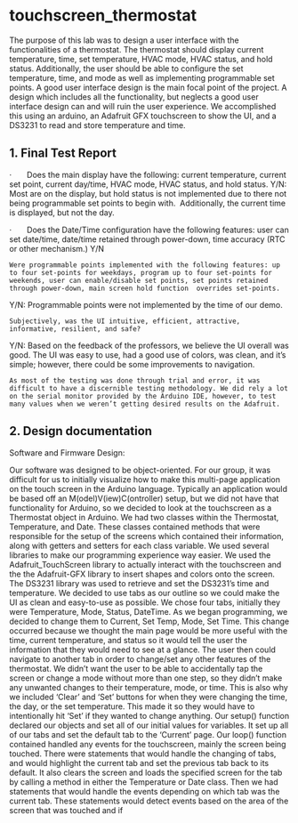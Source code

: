 # touchscreen_thermostat

The purpose of this lab was to design a user interface with the functionalities of a thermostat. The thermostat should display current temperature, time, set temperature, HVAC mode, HVAC status, and hold status. Additionally, the user should be able to configure the set temperature, time, and mode as well as implementing programmable set points. A good user interface design is the main focal point of the project. A design which includes all the functionality, but neglects a good user interface design can and will ruin the user experience. We accomplished this using an arduino, an Adafruit GFX touchscreen to show the UI, and a DS3231 to read and store temperature and time.
 
## 1. Final Test Report  
·       Does the main display have the following: current temperature, current set point, current day/time, HVAC mode, HVAC status, and hold status.
Y/N: Most are on the display, but hold status is not implemented due to there not being programmable set points to begin with.  Additionally, the current time is displayed, but not the day.

·       Does the Date/Time configuration have the following features: user can set date/time, date/time retained through power-down, time accuracy (RTC or other mechanism.)
Y/N 
 
	Were programmable points implemented with the following features: up to four set-points for weekdays, program up to four set-points for weekends, user can enable/disable set points, set points retained through power-down, main screen hold function  overrides set-points.
Y/N: Programmable points were not implemented by the time of our demo.

	Subjectively, was the UI intuitive, efficient, attractive, informative, resilient, and safe?
Y/N: Based on the feedback of the professors, we believe the UI overall was good. The UI was easy to use, had a good use of colors, was clean, and it’s simple; however, there could be some improvements to navigation.
 
	As most of the testing was done through trial and error, it was difficult to have a discernible testing methodology. We did rely a lot on the serial monitor provided by the Arduino IDE, however, to test many values when we weren’t getting desired results on the Adafruit. 
 
 
## 2. Design documentation  
Software and Firmware Design: 

Our software was designed to be object-oriented. For our group, it was difficult for us to initially visualize how to make this multi-page application on the touch screen in the Arduino language. Typically an application would be based off an M(odel)V(iew)C(ontroller) setup, but we did not have that functionality for Arduino, so we decided to look at the touchscreen as a Thermostat object in Arduino. We had two classes within the Thermostat, Temperature, and Date. These classes contained methods that were responsible for the setup of the screens which contained their information, along with getters and setters for each class variable. 
We used several libraries to make our programming experience way easier. We used the Adafruit_TouchScreen library to actually interact with the touchscreen and the the Adafruit-GFX library to insert shapes and colors onto the screen. The DS3231 library was used to retrieve and set the DS3231’s time and temperature.
We decided to use tabs as our outline so we could make the UI as clean and easy-to-use as possible. We chose four tabs, initially they were Temperature, Mode, Status, DateTime. As we began programming, we decided to change them to Current, Set Temp, Mode, Set Time. This change occurred because we thought the main page would be more useful with the time, current temperature, and status so it would tell the user the information that they would need to see at a glance. The user then could navigate to another tab in order to change/set any other features of the thermostat. We didn’t want the user to be able to accidentally tap the screen or change a mode without more than one step, so they didn’t make any unwanted changes to their temperature, mode, or time. This is also why we included ‘Clear’ and ‘Set’ buttons for when they were changing the time, the day, or the set temperature. This made it so they would have to intentionally hit ‘Set’ if they wanted to change anything. 
Our setup() function declared our objects and set all of our initial values for variables. It set up all of our tabs and set the default tab to the ‘Current’ page.
Our loop() function contained handled any events for the touchscreen, mainly the screen being touched. There were statements that would handle the changing of tabs, and would highlight the current tab and set the previous tab back to its default. It also clears the screen and loads the specified screen for the tab by calling a method in either the Temperature or Date class. Then we had statements that would handle the events depending on which tab was the current tab. These statements would detect events based on the area of the screen that was touched and if
